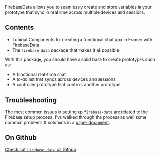 FirebaseData allows you to seamlessly create and store variables in your prototype that sync in real time across multiple devices and sessions.

## Contents
- Tutorial Components for creating a functional chat app in Framer with FirebaseData
- The `firebase-data` package that makes it all possible

With this package, you should have a solid base to create prototypes such as:

- A functional real-time chat
- A to-do list that syncs across devices and sessions
- A controller prototype that controls another prototype

## Troubleshooting

The most common issues in setting up `firebase-data` are related to the Firebase setup process. I've walked through the process as well some common problems & solutions in a [paper document](https://paper.dropbox.com/doc/Setting-up-Firebase-for-Firebase-Data--AnpLED5WgbSr5k8GTVvHo_IhAg-0oxp4lf7ryemVaeFAJirh).

## On Github
[Check out `firebase-data` on Github](https://github.com/huntercaron/firebase-data)